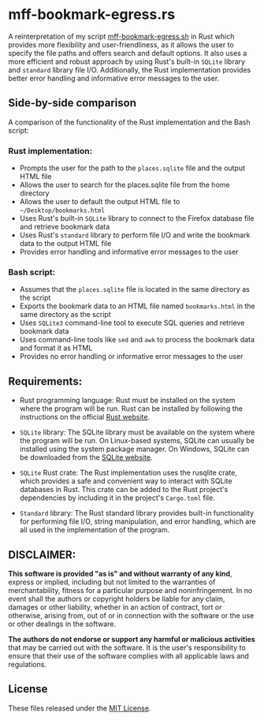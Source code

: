# mff-bookmark-egress.rs
A reinterpretation of my script [mff-bookmark-egress.sh](https://github.com/apple-fritter/mff-bookmark-egress.sh)
 in Rust which provides more flexibility and user-friendliness, as it allows the user to specify the file paths and offers search and default options. It also uses a more efficient and robust approach by using Rust's built-in `SQLite` library and `standard` library file I/O. Additionally, the Rust implementation provides better error handling and informative error messages to the user.

## Side-by-side comparison
A comparison of the functionality of the Rust implementation and the Bash script:
### Rust implementation:
* Prompts the user for the path to the `places.sqlite` file and the output HTML file
* Allows the user to search for the places.sqlite file from the home directory
* Allows the user to default the output HTML file to `~/Desktop/bookmarks.html`
* Uses Rust's built-in `SQLite` library to connect to the Firefox database file and retrieve bookmark data
* Uses Rust's `standard` library to perform file I/O and write the bookmark data to the output HTML file
* Provides error handling and informative error messages to the user
### Bash script:
* Assumes that the `places.sqlite` file is located in the same directory as the script
* Exports the bookmark data to an HTML file named `bookmarks.html` in the same directory as the script
* Uses `SQLite3` command-line tool to execute SQL queries and retrieve bookmark data
* Uses command-line tools like `sed` and `awk` to process the bookmark data and format it as HTML
* Provides no error handling or informative error messages to the user

## Requirements: 
* Rust programming language: Rust must be installed on the system where the program will be run. Rust can be installed by following the instructions on the official [Rust website](https://www.rust-lang.org/tools/install).

* `SQLite` library: The SQLite library must be available on the system where the program will be run. On Linux-based systems, SQLite can usually be installed using the system package manager. On Windows, SQLite can be downloaded from the [SQLite website](https://www.sqlite.org/download.html).

* `SQLite` Rust crate: The Rust implementation uses the rusqlite crate, which provides a safe and convenient way to interact with SQLite databases in Rust. This crate can be added to the Rust project's dependencies by including it in the project's `Cargo.toml` file.

* `Standard` library: The Rust standard library provides built-in functionality for performing file I/O, string manipulation, and error handling, which are all used in the implementation of the program.

## DISCLAIMER:
**This software is provided "as is" and without warranty of any kind**, express or implied, including but not limited to the warranties of merchantability, fitness for a particular purpose and noninfringement. In no event shall the authors or copyright holders be liable for any claim, damages or other liability, whether in an action of contract, tort or otherwise, arising from, out of or in connection with the software or the use or other dealings in the software.

**The authors do not endorse or support any harmful or malicious activities** that may be carried out with the software. It is the user's responsibility to ensure that their use of the software complies with all applicable laws and regulations.

## License

These files released under the [MIT License](LICENSE).

